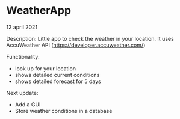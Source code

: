 # WeatherApp

12 april 2021

Description:
Little app to check the weather in your location.
It uses AccuWeather API (https://developer.accuweather.com/)

Functionality:
  - look up for your location
  - shows detailed current conditions
  - shows detailed forecast for 5 days

Next update:
  - Add a GUI
  - Store weather conditions in a database
